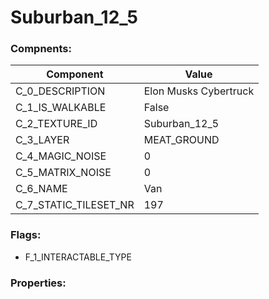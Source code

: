 

# Suburban_12_5





### Compnents: 
| Component | Value | 
|  --  |  --  | 
| C_0_DESCRIPTION | Elon Musks Cybertruck | 
| C_1_IS_WALKABLE | False | 
| C_2_TEXTURE_ID | Suburban_12_5 | 
| C_3_LAYER | MEAT_GROUND | 
| C_4_MAGIC_NOISE | 0 | 
| C_5_MATRIX_NOISE | 0 | 
| C_6_NAME | Van | 
| C_7_STATIC_TILESET_NR | 197 | 


### Flags: 
* F_1_INTERACTABLE_TYPE


### Properties: 

